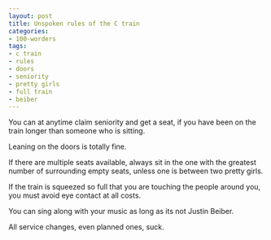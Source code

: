 ```yaml
---
layout: post
title: Unspoken rules of the C train
categories:
- 100-worders
tags:
- c train
- rules
- doors
- seniority
- pretty girls
- full train
- beiber
---
```

You can at anytime claim seniority and get a seat, if you have been on the train longer than someone who is sitting.

Leaning on the doors is totally fine.

If there are multiple seats available, always sit in the one with the greatest number of surrounding empty seats, unless one is between two pretty girls.

If the train is squeezed so full that you are touching the people around you, you must avoid eye contact at all costs.

You can sing along with your music as long as its not Justin Beiber.

All service changes, even planned ones, suck.
